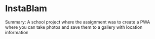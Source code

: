 # InstaBlam

Summary:
A school project where the assignment was to create a PWA where you can take photos and save them to a gallery with location information 
